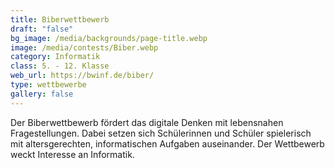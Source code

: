 ```yaml
---
title: Biberwettbewerb
draft: "false"
bg_image: /media/backgrounds/page-title.webp
image: /media/contests/Biber.webp
category: Informatik
class: 5. - 12. Klasse
web_url: https://bwinf.de/biber/
type: wettbewerbe
gallery: false
---
```

Der Biberwettbewerb fördert das digitale Denken mit lebensnahen Fragestellungen.
Dabei setzen sich Schülerinnen und Schüler spielerisch mit altersgerechten, informatischen Aufgaben auseinander. Der Wettbewerb weckt Interesse an Informatik.
